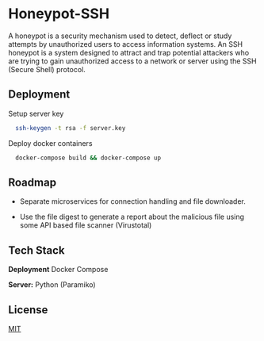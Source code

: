 # Honeypot-SSH

A honeypot is a security mechanism used to detect, deflect or study attempts by unauthorized users to access information systems. An SSH honeypot is a system designed to attract and trap potential attackers who are trying to gain unauthorized access to a network or server using the SSH (Secure Shell) protocol.

## Deployment

Setup server key

```bash
  ssh-keygen -t rsa -f server.key
```

Deploy docker containers

```bash
  docker-compose build && docker-compose up
```

## Roadmap

- Separate microservices for connection handling and file downloader.

- Use the file digest to generate a report about the malicious file using some API based file scanner (Virustotal)

## Tech Stack

**Deployment** Docker Compose

**Server:** Python (Paramiko)

## License

[MIT](https://choosealicense.com/licenses/mit/)
